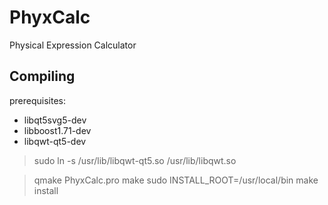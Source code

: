 PhyxCalc
========

Physical Expression Calculator

Compiling
---------

prerequisites:
- libqt5svg5-dev
- libboost1.71-dev
- libqwt-qt5-dev 

> sudo ln -s /usr/lib/libqwt-qt5.so /usr/lib/libqwt.so


> qmake PhyxCalc.pro
> make
> sudo INSTALL_ROOT=/usr/local/bin make install

